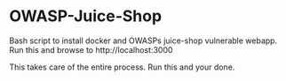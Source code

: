 # OWASP-Juice-Shop
Bash script to install docker and OWASPs juice-shop vulnerable webapp. Run this and browse to http://localhost:3000

This takes care of the entire process. Run this and your done.
